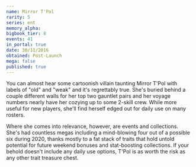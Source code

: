 ```yaml
---
name: Mirror T'Pol
rarity: 5
series: ent
memory_alpha:
bigbook_tier: 8
events: 41
in_portal: true
date: 30/11/2016
obtained: Post-Launch
mega: false
published: true
---
```


You can almost hear some cartoonish villain taunting Mirror T'Pol with labels of "old" and "weak" and it's regrettably true. She's buried behind a couple different walls for her top two gauntlet pairs and her voyage numbers nearly have her cozying up to some 2-skill crew. While more useful for new players, she'll find herself edged out for daily use on many rosters.

Where she comes into relevance, however, are events and collections. She's had countless megas including a mind-blowing four out of a possible six during 2020, thanks mostly to a fat stack of traits that hold untold potential for future weekend bonuses and stat-boosting collections. If your behold doesn't include any daily use options, T'Pol is as worth the risk as any other trait treasure chest.
